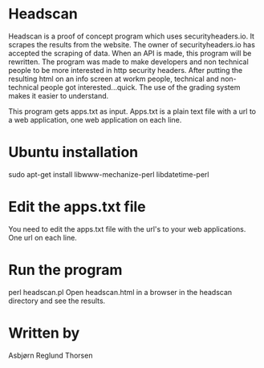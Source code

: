 
# Headscan
Headscan is a proof of concept program which uses securityheaders.io. It scrapes the results from the
website. The owner of securityheaders.io has accepted the scraping of
data. When an API is made, this program will be rewritten. The program was made to make developers and non technical people to be more interested in http security headers. After putting the resulting html on an info screen at workm people, technical and non-technical people got interested...quick. The use of the grading system makes it easier to understand.

This program gets apps.txt as input. Apps.txt is a plain text file
with a url to a web application, one web application on each line.

# Ubuntu installation
sudo apt-get install libwww-mechanize-perl libdatetime-perl

# Edit the apps.txt file
You need to edit the apps.txt file with the url's to your web
applications. One url on each line.

# Run the program
perl headscan.pl
Open headscan.html in a browser in the headscan directory and see the results.

# Written by
Asbjørn Reglund Thorsen
